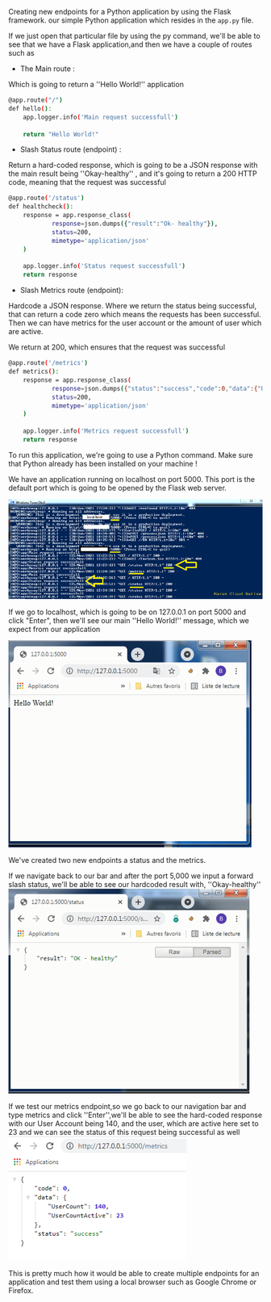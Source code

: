 
Creating new endpoints for a Python application by using the Flask framework.
our simple Python application which resides in the `app.py` file.

If we just open that particular file by using the py command, we'll be able to see that we have a Flask application,and then we have a couple of routes 
such as 
* The Main route :

Which is going to return a ''Hello World!'' application


```sh
@app.route("/") 
def hello():
    app.logger.info('Main request successfull')

    return "Hello World!"
```

* Slash Status route (endpoint) :

Return a hard-coded response, which is going to be a JSON response with the main result being ''Okay-healthy'' , and it's going to return a 200 HTTP code, meaning that the request was successful

```sh
@app.route('/status')
def healthcheck():
    response = app.response_class(
            response=json.dumps({"result":"Ok- healthy"}),
            status=200,
            mimetype='application/json'
    )

    app.logger.info('Status request successfull')
    return response
```

* Slash Metrics route (endpoint):

Hardcode a JSON response. Where we return the status being successful, that can return a code zero which means the requests has been successful. Then we can have metrics for the user account or the amount of user which are active. 

We return at 200, which ensures that the request was successful

```sh
@app.route('/metrics')
def metrics():
    response = app.response_class(
            response=json.dumps({"status":"success","code":0,"data":{"UserCount":140,"UserCountActive":23}}),
            status=200,
            mimetype='application/json'
    )

    app.logger.info('Metrics request successfull')
    return response
```

To run this application, we're going to use a Python command. Make sure that Python already has been installed on your machine !

We have an application running on localhost on port 5000. This port is the default port which is going to be opened by the Flask web server.

![N|Solid](https://github.com/Mqueen15/Cloud-Native-Engineer/blob/main/SUSE%20Linux%20Enterprise%20servers,/Architecture%20Consideration%20for%20Cloud%20Native%20Applications/localhost%20&%20port.png?raw=true)

If we go to localhost, which is going to be on 127.0.0.1 on port 5000 and click "Enter", then we'll see our main ''Hello World!'' message, which we expect from our application

![N|Solid](https://github.com/Mqueen15/Cloud-Native-Engineer/blob/main/SUSE%20Linux%20Enterprise%20servers,/Architecture%20Consideration%20for%20Cloud%20Native%20Applications/main%20route.png?raw=true)

We've created two new endpoints a status and the metrics. 


If we navigate back to our bar and after the port 5,000 we input a forward slash status, we'll be able to see our hardcoded result with, ''Okay-healthy''
![N|Solid](https://github.com/Mqueen15/Cloud-Native-Engineer/blob/main/SUSE%20Linux%20Enterprise%20servers,/Architecture%20Consideration%20for%20Cloud%20Native%20Applications/status%20endpoint.png?raw=true)




If we test our metrics endpoint,so we go back to our navigation bar and type metrics and click ''Enter'',we'll be able to see the hard-coded response with our User Account being 140, and the user, which are active here set to 23 and we can see the status of this request being successful as well
![N|Solid](https://github.com/Mqueen15/Cloud-Native-Engineer/blob/main/SUSE%20Linux%20Enterprise%20servers,/Architecture%20Consideration%20for%20Cloud%20Native%20Applications/metrics%20endpoint.png?raw=true)


This is pretty much how it would be able to create multiple endpoints for an application and test them using a local browser such as Google Chrome or Firefox.




